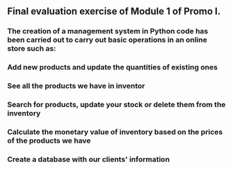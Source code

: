 ## Final evaluation exercise of Module 1 of Promo I. 


### The creation of a management system in Python code has been carried out to carry out basic operations in an online store such as:

### Add new products and update the quantities of existing ones
### See all the products we have in inventor
### Search for products, update your stock or delete them from the inventory
### Calculate the monetary value of inventory based on the prices of the products we have
### Create a database with our clients' information

